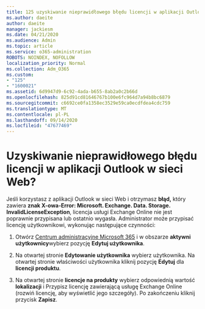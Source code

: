 ```yaml
---
title: 125 uzyskiwanie nieprawidłowego błędu licencji w aplikacji Outlook w sieci Web?
ms.author: daeite
author: daeite
manager: jackiesm
ms.date: 04/21/2020
ms.audience: Admin
ms.topic: article
ms.service: o365-administration
ROBOTS: NOINDEX, NOFOLLOW
localization_priority: Normal
ms.collection: Adm_O365
ms.custom:
- "125"
- "1600021"
ms.assetid: 6d9947d9-6c92-4ada-b655-8ab2a0c2b66d
ms.openlocfilehash: 825d91cd81646767b100e6fc964d7a94b8bc6879
ms.sourcegitcommit: c6692ce0fa1358ec3529e59ca0ecdfdea4cdc759
ms.translationtype: MT
ms.contentlocale: pl-PL
ms.lasthandoff: 09/14/2020
ms.locfileid: "47677469"
---
```

# <a name="getting-an-invalid-license-error-in-outlook-on-the-web"></a>Uzyskiwanie nieprawidłowego błędu licencji w aplikacji Outlook w sieci Web?

Jeśli korzystasz z aplikacji Outlook w sieci Web i otrzymasz **błąd,** który zawiera **znak X-owa-Error: Microsoft. Exchange. Data. Storage. InvalidLicenseException**, licencja usługi Exchange Online nie jest poprawnie przypisana lub ostatnio wygasła. Administrator może przypisać licencję użytkownikowi, wykonując następujące czynności:
  
1. Otwórz [Centrum administracyjne Microsoft 365](https://portal.office.com/adminportal/home#/homepage) i w obszarze **aktywni użytkownicy**wybierz pozycję **Edytuj użytkownika**.

2. Na otwartej stronie **Edytowanie użytkownika** wybierz użytkownika. Na otwartej stronie właściwości użytkownika kliknij pozycję **Edytuj** dla **licencji produktu**.

3. Na otwartej stronie **licencje na produkty** wybierz odpowiednią wartość **lokalizacji** i Przypisz licencję zawierającą usługę Exchange Online (rozwiń licencję, aby wyświetlić jego szczegóły). Po zakończeniu kliknij przycisk **Zapisz**.
